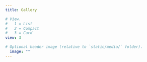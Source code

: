 ```yaml
---
title: Gallery

# View.
#   1 = List
#   2 = Compact
#   3 = Card
view: 3

# Optional header image (relative to `static/media/` folder).
  image: ""
---
```


